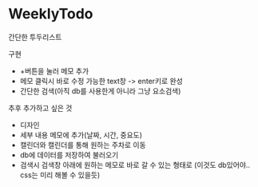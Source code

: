 ﻿# WeeklyTodo

간단한 투두리스트

구현
- +버튼을 눌러 메모 추가
- 메모 클릭시 바로 수정 가능한 text창 -> enter키로 완성
- 간단한 검색(아직 db를 사용한게 아니라 그냥 요소검색)

추후 추가하고 싶은 것
- 디자인
- 세부 내용 메모에 추가(날짜, 시간, 중요도)
- 캘린더와 캘린더를 통해 원하는 주차로 이동
- db에 데이터를 저장하여 불러오기
- 검색시 검색창 아래에 원하는 메모로 바로 갈 수 있는 형태로 (이것도 db있어야.. css는 미리 해볼 수 있을듯)
